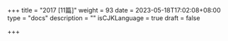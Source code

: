 +++
title = "2017  [11篇]"
weight = 93
date = 2023-05-18T17:02:08+08:00
type = "docs"
description = ""
isCJKLanguage = true
draft = false

+++